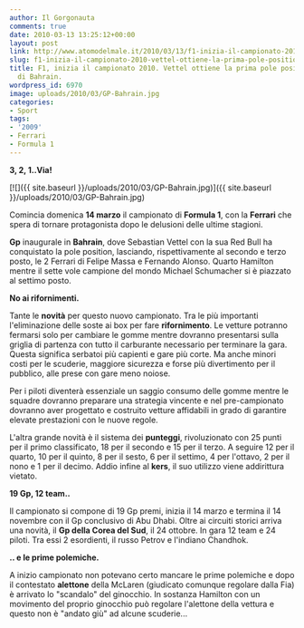 ```yaml
---
author: Il Gorgonauta
comments: true
date: 2010-03-13 13:25:12+00:00
layout: post
link: http://www.atomodelmale.it/2010/03/13/f1-inizia-il-campionato-2010-vettel-ottiene-la-prima-pole-position-nel-gp-di-bahrain/
slug: f1-inizia-il-campionato-2010-vettel-ottiene-la-prima-pole-position-nel-gp-di-bahrain
title: F1, inizia il campionato 2010. Vettel ottiene la prima pole position nel Gp
  di Bahrain.
wordpress_id: 6970
image: uploads/2010/03/GP-Bahrain.jpg
categories:
- Sport
tags:
- '2009'
- Ferrari
- Formula 1
---
```


**3, 2, 1..Via!**

[![]({{ site.baseurl }}/uploads/2010/03/GP-Bahrain.jpg)]({{ site.baseurl }}/uploads/2010/03/GP-Bahrain.jpg)

Comincia domenica **14 marzo** il campionato di **Formula 1**, con la **Ferrari** che spera di tornare protagonista dopo le delusioni delle ultime stagioni.

**Gp** inaugurale in **Bahrain**, dove Sebastian Vettel con la sua Red Bull ha conquistato la pole position, lasciando, rispettivamente al secondo e terzo posto, le 2 Ferrari di Felipe Massa e Fernando Alonso. Quarto Hamilton mentre il sette vole campione del mondo Michael Schumacher si è piazzato al settimo posto.

**No ai rifornimenti.**

Tante le **novità** per questo nuovo campionato. Tra le più importanti l'eliminazione delle soste ai box per fare **rifornimento**. Le vetture potranno fermarsi solo per cambiare le gomme mentre dovranno presentarsi sulla griglia di partenza con tutto il carburante necessario per terminare la gara. Questa significa serbatoi più capienti e gare più corte. Ma anche minori costi per le scuderie, maggiore sicurezza e forse più divertimento per il pubblico, alle prese con gare meno noiose.

Per i piloti diventerà essenziale un saggio consumo delle gomme mentre le squadre dovranno preparare una strategia vincente e nel pre-campionato dovranno aver progettato e costruito vetture affidabili in grado di garantire elevate prestazioni con le nuove regole.

L'altra grande novità è il sistema dei **punteggi**, rivoluzionato con 25 punti per il primo classificato, 18 per il secondo e 15 per il terzo. A seguire 12 per il quarto, 10 per il quinto, 8 per il sesto, 6 per il settimo, 4 per l'ottavo, 2 per il nono e 1 per il decimo. Addio infine al **kers**, il suo utilizzo viene addirittura vietato.

**19 Gp, 12 team..**

Il campionato si compone di 19 Gp premi, inizia il 14 marzo e termina il 14 novembre con il Gp conclusivo di Abu Dhabi. Oltre ai circuiti storici arriva una novità, il **Gp della Corea del Sud**, il 24 ottobre. In gara 12 team e 24 piloti. Tra essi 2 esordienti, il russo Petrov e l'indiano Chandhok.

**.. e le prime polemiche.**

A inizio campionato non potevano certo mancare le prime polemiche e dopo il contestato **alettone** della McLaren (giudicato comunque regolare dalla Fia) è arrivato lo "scandalo" del ginocchio. In sostanza Hamilton con un movimento del proprio ginocchio può regolare l'alettone della vettura e questo non è "andato giù" ad alcune scuderie...
